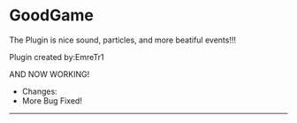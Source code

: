 # GoodGame
The Plugin is nice sound, particles, and more beatiful events!!!

Plugin created by:EmreTr1

AND NOW WORKING!
- Changes:
- More Bug Fixed!
--------------------------------------------------------------------

